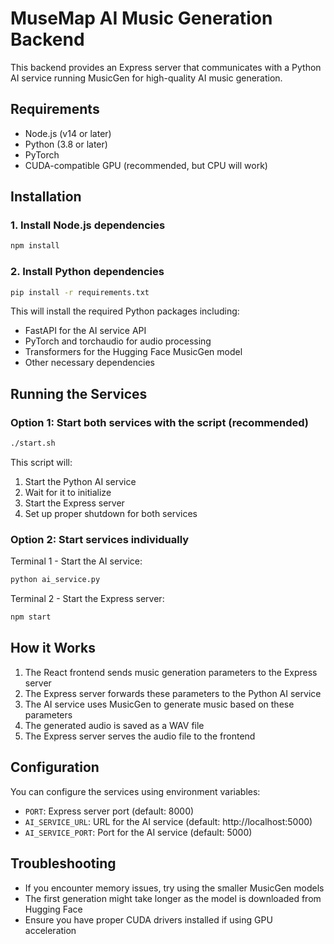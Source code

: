 # MuseMap AI Music Generation Backend

This backend provides an Express server that communicates with a Python AI service running MusicGen for high-quality AI music generation.

## Requirements

- Node.js (v14 or later)
- Python (3.8 or later)
- PyTorch
- CUDA-compatible GPU (recommended, but CPU will work)

## Installation

### 1. Install Node.js dependencies

```bash
npm install
```

### 2. Install Python dependencies

```bash
pip install -r requirements.txt
```

This will install the required Python packages including:
- FastAPI for the AI service API
- PyTorch and torchaudio for audio processing
- Transformers for the Hugging Face MusicGen model
- Other necessary dependencies

## Running the Services

### Option 1: Start both services with the script (recommended)

```bash
./start.sh
```

This script will:
1. Start the Python AI service
2. Wait for it to initialize
3. Start the Express server
4. Set up proper shutdown for both services

### Option 2: Start services individually

Terminal 1 - Start the AI service:
```bash
python ai_service.py
```

Terminal 2 - Start the Express server:
```bash
npm start
```

## How it Works

1. The React frontend sends music generation parameters to the Express server
2. The Express server forwards these parameters to the Python AI service
3. The AI service uses MusicGen to generate music based on these parameters
4. The generated audio is saved as a WAV file
5. The Express server serves the audio file to the frontend

## Configuration

You can configure the services using environment variables:

- `PORT`: Express server port (default: 8000)
- `AI_SERVICE_URL`: URL for the AI service (default: http://localhost:5000)
- `AI_SERVICE_PORT`: Port for the AI service (default: 5000)

## Troubleshooting

- If you encounter memory issues, try using the smaller MusicGen models
- The first generation might take longer as the model is downloaded from Hugging Face
- Ensure you have proper CUDA drivers installed if using GPU acceleration 